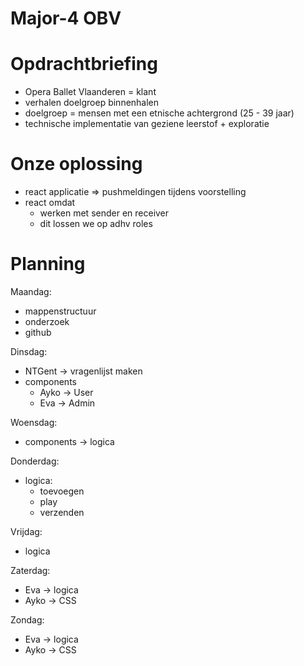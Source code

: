 # Major-4 OBV

# Opdrachtbriefing 
- Opera Ballet Vlaanderen = klant 
- verhalen doelgroep binnenhalen 
- doelgroep = mensen met een etnische achtergrond (25 - 39 jaar)
- technische implementatie van geziene leerstof + exploratie

# Onze oplossing
- react applicatie => pushmeldingen tijdens voorstelling 
- react omdat
  - werken met sender en receiver 
  - dit lossen we op adhv roles 

# Planning
Maandag: 
- mappenstructuur 
- onderzoek 
- github 

Dinsdag: 
- NTGent -> vragenlijst maken 
- components
  - Ayko -> User 
  - Eva -> Admin 

Woensdag: 
- components -> logica 

Donderdag: 
- logica:
  - toevoegen 
  - play 
  - verzenden 

Vrijdag: 
- logica 

Zaterdag: 
- Eva -> logica 
- Ayko -> CSS

Zondag: 
- Eva -> logica 
- Ayko -> CSS

